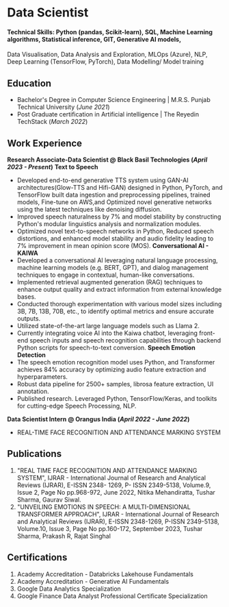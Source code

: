 # Data Scientist

#### Technical Skills: Python (pandas, Scikit-learn), SQL, Machine Learning algorithms, Statistical inference, GIT, Generative AI models, 
Data Visualisation, Data Analysis and Exploration, MLOps (Azure), NLP, Deep Learning (TensorFlow, PyTorch), Data Modelling/ Model training

## Education
- Bachelor's Degree in Computer Science Engineering | M.R.S. Punjab Technical University (_June 2021_)								       		
- Post Graduate certification in Artificial intelligence	| The Reyedin TechStack (_March 2022_)

## Work Experience
**Research Associate-Data Scientist @ Black Basil Technologies (_April 2023 - Present_)**
 **Text to Speech**
- Developed end-to-end generative TTS system using GAN-AI architectures(Glow-TTS and Hifi-GAN) designed in Python, PyTorch, and TensorFlow built
  data ingestion and preprocessing pipelines, trained models, Fine-tune on AWS,and Optimized novel generative networks using the latest techniques 
  like denoising diffusion.
- Improved speech naturalness by 7% and model stability by constructing Python's modular linguistics analysis and normalization modules.
- Optimized novel text-to-speech networks in Python, Reduced speech distortions, and enhanced model stability and audio fidelity leading to 7%
  improvement in mean opinion score (MOS).
 **Conversational AI - KAIWA**
- Developed a conversational AI leveraging natural language processing, machine learning models (e.g. BERT, GPT), and dialog management techniques to 
  engage in contextual, human-like conversations.
- Implemented retrieval augmented generation (RAG) techniques to enhance output quality and extract information from external knowledge bases.
- Conducted thorough experimentation with various model sizes including 3B, 7B, 13B, 70B, etc., to identify optimal metrics and ensure accurate 
  outputs.
- Utilized state-of-the-art large language models such as Llama 2.
- Currently integrating voice AI into the Kaiwa chatbot, leveraging front-end speech inputs and speech recognition capabilities through backend 
  Python scripts for speech-to-text conversion.
 **Speech Emotion Detection**
- The speech emotion recognition model uses Python, and Transformer achieves 84% accuracy by optimizing audio feature extraction and hyperparameters.
- Robust data pipeline for 2500+ samples, librosa feature extraction, UI annotation.
- Published research. Leveraged Python, TensorFlow/Keras, and toolkits for cutting-edge Speech Processing, NLP.

**Data Scientist Intern @ Orangus India (_April 2022 - June 2022_)**
- REAL-TIME FACE RECOGNITION AND ATTENDANCE MARKING SYSTEM

## Publications
1. "REAL TIME FACE RECOGNITION AND ATTENDANCE MARKING SYSTEM", IJRAR - International Journal of Research and Analytical Reviews (IJRAR),
   E-ISSN 2348- 1269, P- ISSN 2349-5138, Volume.9, Issue 2, Page No pp.968-972, June 2022, Nitika Mehandiratta, Tushar Sharma, Gaurav Siwal.
2. "UNVEILING EMOTIONS IN SPEECH: A MULTI-DIMENSIONAL TRANSFORMER APPROACH", IJRAR - International Journal of Research and Analytical
   Reviews (IJRAR), E-ISSN 2348-1269, P-ISSN 2349-5138, Volume.10, Issue 3, Page No pp.160-172, September 2023, Tushar Sharma, Prakash R,
   Rajat Singhal

## Certifications
1. Academy Accreditation - Databricks Lakehouse Fundamentals
2. Academy Accreditation - Generative AI Fundamentals
3. Google Data Analytics Specialization
4. Google Finance Data Analyst Professional Certificate Specialization
